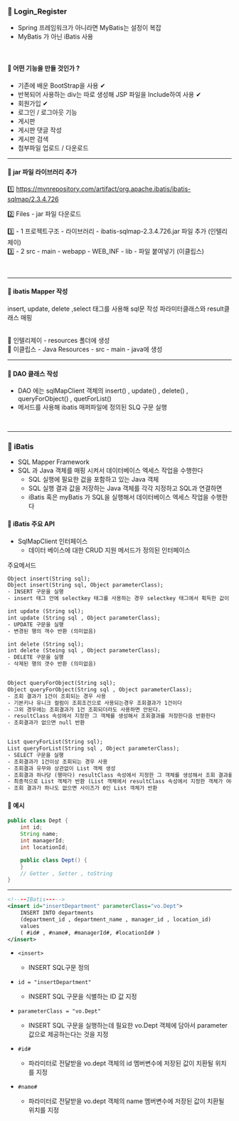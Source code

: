 ### 🔸 Login_Register

- Spring 프레임워크가 아니라면 MyBatis는 설정이 복잡
- MyBatis 가 아닌 iBatis 사용

<br>

#### 🔹 어떤 기능을 만들 것인가 ?

- 기존에 배운 BootStrap을 사용 ✔
- 반복되어 사용하는 div는 따로 생성해 JSP 파일을 Include하여 사용 ✔
- 회원가입 ✔
- 로그인 / 로그아웃 기능
- 게시판
- 게시판 댓글 작성
- 게시판 검색
- 첨부파일 업로드 / 다운로드

<hr>

#### 🔹 jar 파일 라이브러리 추가

1️⃣ https://mvnrepository.com/artifact/org.apache.ibatis/ibatis-sqlmap/2.3.4.726

2️⃣ Files - jar 파일 다운로드

3️⃣ - 1 프로젝트구조 - 라이브러리 - ibatis-sqlmap-2.3.4.726.jar 파일 추가 (인텔리제이) <br>
3️⃣ - 2 src - main - webapp - WEB_INF - lib - 파일 붙여넣기 (이클립스)

<br>
<hr>

#### 🔹 ibatis Mapper 작성

insert, update, delete ,select 태그를 사용해 sql문 작성
파라미터클래스와 result클래스 매핑

<br>
📌 인텔리제이 - resources 폴더에 생성 <br>
📌 이클립스 - Java Resources - src - main - java에 생성

<hr>

#### 🔹 DAO 클래스 작성

- DAO 에는 sqlMapClient 객체의 insert() , update() , delete() , queryForObject() , quetForList()
- 메서드를 사용해 ibatis 매퍼파일에 정의된 SLQ 구문 실행

<br>
<hr>

### 🔹 iBatis

- SQL Mapper Framework
- SQL 과 Java 객체를 매핑 시켜서 데이터베이스 엑세스 작업을 수행한다
    + SQL 실행에 필요한 겂을 포함하고 있는 Java 객체
    + SQL 실행 결과 값을 저장하는 Java 객체를 각각 지정하고 SQL과 연결하면
    + iBatis 혹은 myBatis 가 SQL을 실행해서 데이터베이스 엑세스 작업을 수행한다

#### 🔹 iBatis 주요 API

- SqlMapClient 인터페이스
    + 데이터 베이스에 대한 CRUD 지원 메서드가 정의된 인터페이스

주요메서드

```HTML
Object insert(String sql);
Object insert(String sql, Object parameterClass);
- INSERT 구문을 실행
- insert 태그 안에 selectkey 태그를 사용하는 경우 selectkey 태그에서 획득한 값이 반환

int update (String sql);
int update (String sql , Object parameterClass);
- UPDATE 구문을 실행
- 변경된 행의 객수 반환 (의미없음)

int delete (String sql);
int delete (Steing sql , Object parameterClass);
- DELETE 구문을 실행
- 삭제된 행의 갯수 반환 (의미없음)


Object queryForObject(String sql);
Object queryForObject(String sql , Object parameterClass);
- 조회 결과가 1건이 조회되는 경우 사용
- 기본키나 유니크 컬럼이 조회조건으로 사용되는경우 조회결과가 1건이다
- 그외 경우에는 조회결과가 1건 조회되더라도 사용하면 안된다.
- resultClass 속성에서 지정한 그 객체를 생성해서 조회결과를 저장한다음 반환한다
- 조회결과가 없으면 null 반환


List queryForList(String sql);
List queryForList(String sql , Object parameterClass);
- SELECT 구문을 실행
- 조회결과가 1건이상 조회되는 경우 사용
- 조회결과 유무와 상관없이 List 객체 생성
- 조회결과 하나당 (행마다) resultClass 속성에서 지정한 그 객체를 생성해서 조회 결과를 저장한 다음 위에 생성한 List 객체에 저장
- 최종적으로 List 객체가 반환 (List 객체에서 resultClass 속성에서 지정한 객체가 여러개 저장되어 있다)
- 조회 결과가 하나도 없으면 사이즈가 0인 List 객체가 반환
```

#### 📌 예시

```java
public class Dept {
    int id;
    String name;
    int managerId;
    int locationId;

    public class Dept() {
    }
    // Getter , Setter , toString
}
```

<hr>

```xml
<!----IBatis----->
<insert id="insertDepartment" parameterClass="vo.Dept">
    INSERT INTO departments
    (department_id , department_name , manager_id , location_id)
    values
    ( #id# , #name#, #managerId#, #locationId# )
</insert>
```

- ````<insert>````
    + INSERT SQL구문 정의


- ```id = "insertDepartment"```
    + INSERT SQL 구문을 식별하는 ID 값 지정


- ```parameterClass = "vo.Dept"```
    + INSERT SQL 구문을 실행하는데 필요한 vo.Dept 객체에 담아서 parameter 값으로 제공하는다는 것을 지정


- `````#id# `````
    - 파라미터로 전달받을 vo.dept 객체의 id 멤버변수에 저장된 값이 치환될 위치를 지정

- ``` #name# ```
    - 파라미터로 전달받을 vo.dept 객체의 name 멤버변수에 저장된 값이 치환될 위치를 지정


 